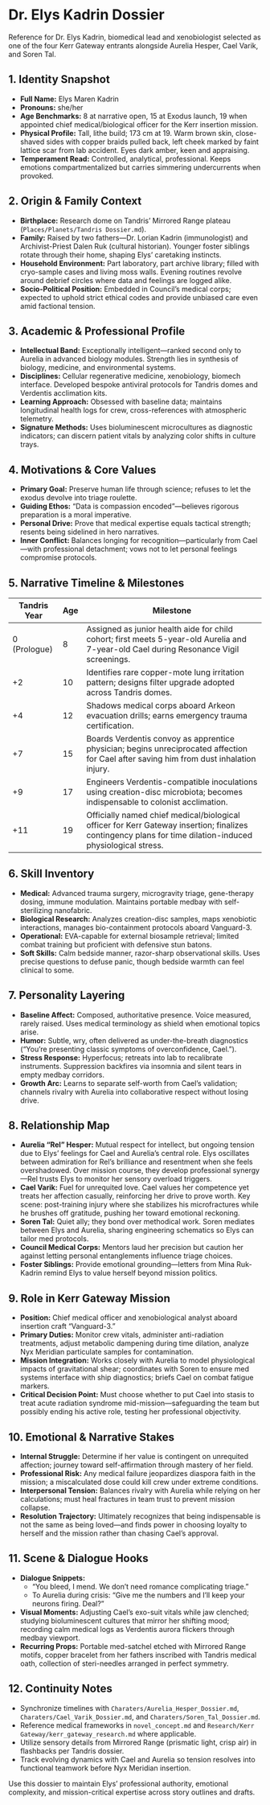 # Dr. Elys Kadrin Dossier

Reference for Dr. Elys Kadrin, biomedical lead and xenobiologist selected as one of the four Kerr Gateway entrants alongside Aurelia Hesper, Cael Varik, and Soren Tal.

## 1. Identity Snapshot
- **Full Name:** Elys Maren Kadrin
- **Pronouns:** she/her
- **Age Benchmarks:** 8 at narrative open, 15 at Exodus launch, 19 when appointed chief medical/biological officer for the Kerr insertion mission.
- **Physical Profile:** Tall, lithe build; 173 cm at 19. Warm brown skin, close-shaved sides with copper braids pulled back, left cheek marked by faint lattice scar from lab accident. Eyes dark amber, keen and appraising.
- **Temperament Read:** Controlled, analytical, professional. Keeps emotions compartmentalized but carries simmering undercurrents when provoked.

## 2. Origin & Family Context
- **Birthplace:** Research dome on Tandris’ Mirrored Range plateau (`Places/Planets/Tandris Dossier.md`).
- **Family:** Raised by two fathers—Dr. Lorian Kadrin (immunologist) and Archivist-Priest Dalen Ruk (cultural historian). Younger foster siblings rotate through their home, shaping Elys’ caretaking instincts.
- **Household Environment:** Part laboratory, part archive library; filled with cryo-sample cases and living moss walls. Evening routines revolve around debrief circles where data and feelings are logged alike.
- **Socio-Political Position:** Embedded in Council’s medical corps; expected to uphold strict ethical codes and provide unbiased care even amid factional tension.

## 3. Academic & Professional Profile
- **Intellectual Band:** Exceptionally intelligent—ranked second only to Aurelia in advanced biology modules. Strength lies in synthesis of biology, medicine, and environmental systems.
- **Disciplines:** Cellular regenerative medicine, xenobiology, biomech interface. Developed bespoke antiviral protocols for Tandris domes and Verdentis acclimation kits.
- **Learning Approach:** Obsessed with baseline data; maintains longitudinal health logs for crew, cross-references with atmospheric telemetry.
- **Signature Methods:** Uses bioluminescent microcultures as diagnostic indicators; can discern patient vitals by analyzing color shifts in culture trays.

## 4. Motivations & Core Values
- **Primary Goal:** Preserve human life through science; refuses to let the exodus devolve into triage roulette.
- **Guiding Ethos:** “Data is compassion encoded”—believes rigorous preparation is a moral imperative.
- **Personal Drive:** Prove that medical expertise equals tactical strength; resents being sidelined in hero narratives.
- **Inner Conflict:** Balances longing for recognition—particularly from Cael—with professional detachment; vows not to let personal feelings compromise protocols.

## 5. Narrative Timeline & Milestones
| Tandris Year | Age | Milestone |
| --- | --- | --- |
| 0 (Prologue) | 8 | Assigned as junior health aide for child cohort; first meets 5-year-old Aurelia and 7-year-old Cael during Resonance Vigil screenings. |
| +2 | 10 | Identifies rare copper-mote lung irritation pattern; designs filter upgrade adopted across Tandris domes. |
| +4 | 12 | Shadows medical corps aboard Arkeon evacuation drills; earns emergency trauma certification. |
| +7 | 15 | Boards Verdentis convoy as apprentice physician; begins unreciprocated affection for Cael after saving him from dust inhalation injury. |
| +9 | 17 | Engineers Verdentis-compatible inoculations using creation-disc microbiota; becomes indispensable to colonist acclimation. |
| +11 | 19 | Officially named chief medical/biological officer for Kerr Gateway insertion; finalizes contingency plans for time dilation-induced physiological stress. |

## 6. Skill Inventory
- **Medical:** Advanced trauma surgery, microgravity triage, gene-therapy dosing, immune modulation. Maintains portable medbay with self-sterilizing nanofabric.
- **Biological Research:** Analyzes creation-disc samples, maps xenobiotic interactions, manages bio-containment protocols aboard Vanguard-3.
- **Operational:** EVA-capable for external biosample retrieval; limited combat training but proficient with defensive stun batons.
- **Soft Skills:** Calm bedside manner, razor-sharp observational skills. Uses precise questions to defuse panic, though bedside warmth can feel clinical to some.

## 7. Personality Layering
- **Baseline Affect:** Composed, authoritative presence. Voice measured, rarely raised. Uses medical terminology as shield when emotional topics arise.
- **Humor:** Subtle, wry, often delivered as under-the-breath diagnostics (“You’re presenting classic symptoms of overconfidence, Cael.”).
- **Stress Response:** Hyperfocus; retreats into lab to recalibrate instruments. Suppression backfires via insomnia and silent tears in empty medbay corridors.
- **Growth Arc:** Learns to separate self-worth from Cael’s validation; channels rivalry with Aurelia into collaborative respect without losing drive.

## 8. Relationship Map
- **Aurelia “Rel” Hesper:** Mutual respect for intellect, but ongoing tension due to Elys’ feelings for Cael and Aurelia’s central role. Elys oscillates between admiration for Rel’s brilliance and resentment when she feels overshadowed. Over mission course, they develop professional synergy—Rel trusts Elys to monitor her sensory overload triggers.
- **Cael Varik:** Fuel for unrequited love. Cael values her competence yet treats her affection casually, reinforcing her drive to prove worth. Key scene: post-training injury where she stabilizes his microfractures while he brushes off gratitude, pushing her toward emotional reckoning.
- **Soren Tal:** Quiet ally; they bond over methodical work. Soren mediates between Elys and Aurelia, sharing engineering schematics so Elys can tailor med protocols.
- **Council Medical Corps:** Mentors laud her precision but caution her against letting personal entanglements influence triage choices.
- **Foster Siblings:** Provide emotional grounding—letters from Mina Ruk-Kadrin remind Elys to value herself beyond mission politics.

## 9. Role in Kerr Gateway Mission
- **Position:** Chief medical officer and xenobiological analyst aboard insertion craft “Vanguard-3.”
- **Primary Duties:** Monitor crew vitals, administer anti-radiation treatments, adjust metabolic dampening during time dilation, analyze Nyx Meridian particulate samples for contamination.
- **Mission Integration:** Works closely with Aurelia to model physiological impacts of gravitational shear; coordinates with Soren to ensure med systems interface with ship diagnostics; briefs Cael on combat fatigue markers.
- **Critical Decision Point:** Must choose whether to put Cael into stasis to treat acute radiation syndrome mid-mission—safeguarding the team but possibly ending his active role, testing her professional objectivity.

## 10. Emotional & Narrative Stakes
- **Internal Struggle:** Determine if her value is contingent on unrequited affection; journey toward self-affirmation through mastery of her field.
- **Professional Risk:** Any medical failure jeopardizes diaspora faith in the mission; a miscalculated dose could kill crew under extreme conditions.
- **Interpersonal Tension:** Balances rivalry with Aurelia while relying on her calculations; must heal fractures in team trust to prevent mission collapse.
- **Resolution Trajectory:** Ultimately recognizes that being indispensable is not the same as being loved—and finds power in choosing loyalty to herself and the mission rather than chasing Cael’s approval.

## 11. Scene & Dialogue Hooks
- **Dialogue Snippets:**
  - “You bleed, I mend. We don’t need romance complicating triage.”
  - To Aurelia during crisis: “Give me the numbers and I’ll keep your neurons firing. Deal?”
- **Visual Moments:** Adjusting Cael’s exo-suit vitals while jaw clenched; studying bioluminescent cultures that mirror her shifting mood; recording calm medical logs as Verdentis aurora flickers through medbay viewport.
- **Recurring Props:** Portable med-satchel etched with Mirrored Range motifs, copper bracelet from her fathers inscribed with Tandris medical oath, collection of steri-needles arranged in perfect symmetry.

## 12. Continuity Notes
- Synchronize timelines with `Charaters/Aurelia_Hesper_Dossier.md`, `Charaters/Cael_Varik_Dossier.md`, and `Charaters/Soren_Tal_Dossier.md`.
- Reference medical frameworks in `novel_concept.md` and `Research/Kerr Gateway/kerr_gateway_research.md` where applicable.
- Utilize sensory details from Mirrored Range (prismatic light, crisp air) in flashbacks per Tandris dossier.
- Track evolving dynamics with Cael and Aurelia so tension resolves into functional teamwork before Nyx Meridian insertion.

Use this dossier to maintain Elys’ professional authority, emotional complexity, and mission-critical expertise across story outlines and drafts.
